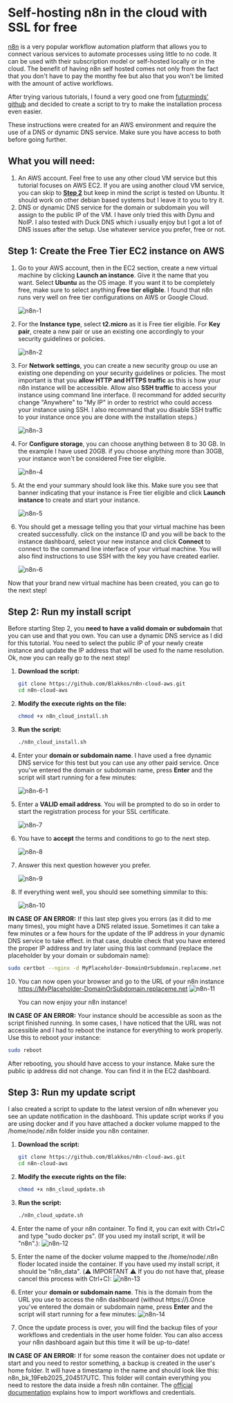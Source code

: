 # Self-hosting n8n in the cloud with SSL for free

[n8n](https://n8n.io) is a very popular workflow automation platform that allows you to connect various services to automate processes using little to no code.
It can be used with their subscription model or self-hosted locally or in the cloud.
The benefit of having n8n self hosted comes not only from the fact that you don't have to pay the monthy fee but also that you won't be limited with the amount of active workflows.

After trying various tutorials, I found a very good one from [futurminds' github](https://github.com/futurminds/n8n-self-hosting) and decided to create a script to try to make the installation process even easier.

These instructions were created for an AWS environment and require the use of a DNS or dynamic DNS service. Make sure you have access to both before going further.

## What you will need:
1. An AWS account. Feel free to use any other cloud VM service but this tutorial focuses on AWS EC2. If you are using another cloud VM service, you can skip to [**Step 2**](https://github.com/Blakkos/n8n-cloud-aws/tree/main#step-2-run-my-install-script) but keep in mind the script is tested on Ubuntu. It should work on other debian based systems but I leave it to you to try it. 
2. DNS or dynamic DNS service for the domain or subdomain you will assign to the public IP of the VM. I have only tried this with Dynu and NoIP. I also tested with Duck DNS which i usually enjoy but I got a lot of DNS issues after the setup. Use whatever service you prefer, free or not.

## Step 1: Create the Free Tier EC2 instance on AWS

1. Go to your AWS account, then in the EC2 section, create a new virtual machine by clicking **Launch an instance**. Give it the name that you want. Select **Ubuntu** as the OS image. If you want it to be completely free, make sure to select anything **Free tier eligible**. I found that n8n runs very well on free tier configurations on AWS or Google Cloud.

   ![n8n-1](https://github.com/user-attachments/assets/ed753513-db72-4f61-abc0-2a4d76db7c8c)

2. For the **Instance type**, select **t2.micro** as it is Free tier eligible. For **Key pair**, create a new pair or use an existing one accordingly to your security guidelines or policies.

   ![n8n-2](https://github.com/user-attachments/assets/06600e61-c82b-4f60-aeee-c9c906053b50)

3. For **Network settings**, you can create a new security group ou use an existing one depending on your security guidelines or policies. The most important is that you **allow HTTP and HTTPS traffic** as this is how your n8n instance will be accessible. Allow also **SSH traffic** to access your instance using command line interface. (I recommand for added security change "Anywhere" to "My IP" in order to restrict who could access your instance using SSH. I also recommand that you disable SSH traffic to your instance once you are done with the installation steps.)

   ![n8n-3](https://github.com/user-attachments/assets/87566f4c-ed36-4f14-bfc4-6aa0a65704ae)


4. For **Configure storage**, you can choose anything between 8 to 30 GB. In the example I have used 20GB. if you choose anything more than 30GB, your instance won't be considered Free tier eligible.

   ![n8n-4](https://github.com/user-attachments/assets/610f23c6-2364-42eb-bb77-a7faedd52a1d)

5. At the end your summary should look like this. Make sure you see that banner indicating that your instance is Free tier eligible and click **Launch instance** to create and start your instance.
   
   ![n8n-5](https://github.com/user-attachments/assets/29f9590d-31e0-4689-a893-a81ea1344732)

6. You should get a message telling you that your virtual machine has been created successfully. click on the instance ID and you will be back to the instance dashboard, select your new instance and click **Connect** to connect to the command line interface of your virtual machine. You will also find instructions to use SSH with the key you have created earlier.

     ![n8n-6](https://github.com/user-attachments/assets/698baf4e-3386-4213-9985-acbdbb572c9b)

Now that your brand new virtual machine has been created, you can go to the next step!

## Step 2: Run my install script
Before starting Step 2, you **need to have a valid domain or subdomain** that you can use and that you own. You can use a dynamic DNS service as I did for this tutorial. You need to select the public IP of your newly create instance and update the IP address that will be used fo the name resolution. Ok, now you can really go to the next step!

1. **Download the script:**
   ```bash
   git clone https://github.com/Blakkos/n8n-cloud-aws.git
   cd n8n-cloud-aws
2. **Modify the execute rights on the file:**
   ```bash
   chmod +x n8n_cloud_install.sh
3. **Run the script:**
   ```bash
   ./n8n_cloud_install.sh
4. Enter your **domain or subdomain name**. I have used a free dynamic DNS service for this test but you can use any other paid service. Once you've entered the domain or subdomain name, press **Enter** and the script will start running for a few minutes:

   ![n8n-6-1](https://github.com/user-attachments/assets/f0a40a6a-76b9-43fa-a4a0-c0714ead2107)


5. Enter a **VALID email address**. You will be prompted to do so in order to start the registration process for your SSL certificate.

   ![n8n-7](https://github.com/user-attachments/assets/83b8cc10-a394-4188-baf7-6107bbe60863)


6. You have to **accept** the terms and conditions to go to the next step.

   ![n8n-8](https://github.com/user-attachments/assets/b8e33549-70e0-4db0-824e-8565338fc864)


7. Answer this next question however you prefer.
   
   ![n8n-9](https://github.com/user-attachments/assets/24b0f04b-b62a-4a65-bf50-72243ab1f900)


9. If everything went well, you should see something simmilar to this:

   ![n8n-10](https://github.com/user-attachments/assets/a16babfd-a65f-4a13-8754-d02952be324a)

**IN CASE OF AN ERROR:** If this last step gives you errors (as it did to me many times), you might have a DNS related issue. Sometimes it can take a few minutes or a few hours for the update of the IP address in your dynamic DNS service to take effect.
in that case, double check that you have entered the proper IP address and try later using this last command (replace the placeholder by your domain or subdomain name):
   ```bash
   sudo certbot --nginx -d MyPlaceholder-DomainOrSubdomain.replaceme.net
```

10. You can now open your browser and go to the URL of your n8n instance https://MyPlaceholder-DomainOrSubdomain.replaceme.net
   ![n8n-11](https://github.com/user-attachments/assets/35783028-11f0-4914-9bb5-785da10db09e)

    You can now enjoy your n8n instance!


    
**IN CASE OF AN ERROR:** Your instance should be accessible as soon as the script finished running. In some cases, I have noticed that the URL was not accessible and I had to reboot the instance for everything to work properly.
Use this to reboot your instance:
   ```bash
   sudo reboot
```
After rebooting, you should have access to your instance. Make sure the public ip address did not change. You can find it in the EC2 dashboard.


## Step 3: Run my update script
I also created a script to update to the latest version of n8n whenever you see an update notification in the dashboard.
This update script works if you are using docker and if you have attached a docker volume mapped to the /home/node/.n8n folder inside you n8n container.

1. **Download the script:**
   ```bash
   git clone https://github.com/Blakkos/n8n-cloud-aws.git
   cd n8n-cloud-aws
2. **Modify the execute rights on the file:**
   ```bash
   chmod +x n8n_cloud_update.sh
3. **Run the script:**
   ```bash
   ./n8n_cloud_update.sh
4. Enter the name of your n8n container. To find it, you can exit with Ctrl+C and type "sudo docker ps". (If you used my install script, it will be "n8n".):
   ![n8n-12](https://github.com/user-attachments/assets/718bc97c-3fad-4b48-9320-12ccabcf0c93)

5. Enter the name of the docker volume mapped to the /home/node/.n8n floder located inside the container. If you have used my install script, it should be "n8n_data". (:warning: IMPORTANT :warning: If you do not have that, please cancel this process with Ctrl+C):
   ![n8n-13](https://github.com/user-attachments/assets/63571fa3-1424-4d0b-b18a-7051e00aec11)

6. Enter your **domain or subdomain name**. This is the domain from the URL you use to access the n8n dashboard (without https://).Once you've entered the domain or subdomain name, press **Enter** and the script will start running for a few minutes:
   ![n8n-14](https://github.com/user-attachments/assets/d6ba7b0f-3708-4aa3-b398-cad4710f8110)

7. Once the update process is over, you will find the backup files of your workflows and credentials in the user home folder. You can also access your n8n dashboard again but this time it will be up-to-date!
   
**IN CASE OF AN ERROR:** If for some reason the container does not update or start and you need to restor something, a backup is created in the user's home folder. It will have a timestamp in the name and should look like this: n8n_bk_19Feb2025_204517UTC. This folder will contain everything you need to restore the data inside a fresh n8n container. The [official documentation](https://docs.n8n.io/hosting/cli-commands/#import-workflows-and-credentials) explains how to import workflows and credentials.
